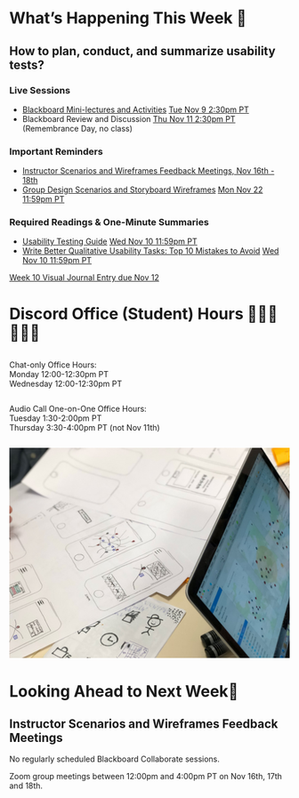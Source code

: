 <div class=alert>

# What’s Happening This Week 💫

## How to plan, conduct, and summarize usability tests?

### Live Sessions

* [Blackboard Mini-lectures and Activities](https://canvas.sfu.ca/courses/64326/external_tools/3544) <span class='badge'> [Tue Nov 9 2:30pm PT](https://www.timeanddate.com/worldclock/fixedtime.html?msg=CMPT-363+Mini-lectures+and+Activities&iso=20211102T1430&p1=256&ah=1&am=50)</span>
* Blackboard Review and Discussion <span class='badge'> [Thu Nov 11 2:30pm PT](https://www.timeanddate.com/worldclock/fixedtime.html?msg=CMPT-363+Review+and+Discussion&iso=20211111T1430&p1=256&am=50)</span> (Remembrance Day, no class)  

### Important Reminders

* [Instructor Scenarios and Wireframes Feedback Meetings, Nov 16th - 18th](https://canvas.sfu.ca/calendar)
* [Group Design Scenarios and Storyboard Wireframes](https://canvas.sfu.ca/courses/64326/assignments/662760) <span class='badge'> [Mon Nov 22 11:59pm PT](https://www.timeanddate.com/worldclock/fixedtime.html?msg=CMPT-363+Group+Storyboard+Wireframes+Assignment+Due+Date&iso=20211122T2359&p1=256)</span>    


### Required Readings & One-Minute Summaries
* [Usability Testing Guide](https://canvas.sfu.ca/courses/64326/assignments/662743) <span class='badge'> [Wed Nov 10 11:59pm PT](https://www.timeanddate.com/worldclock/fixedtime.html?msg=One-minute+Summaries+for+Week+10+Due+Date&iso=20211110T235900&p1=256)</span>  
* [Write Better Qualitative Usability Tasks: Top 10 Mistakes to Avoid](https://canvas.sfu.ca/courses/64326/assignments/662738) <span class='badge'> [Wed Nov 10 11:59pm PT](https://www.timeanddate.com/worldclock/fixedtime.html?msg=One-minute+Summaries+for+Week+10+Due+Date&iso=20211110T235900&p1=256)</span>  

[Week 10 Visual Journal Entry due Nov 12](https://canvas.sfu.ca/courses/64326/assignments/662764 ':class=button')

</div>

# Discord Office (Student) Hours ‍👩🏽‍💻👨🏽‍💻

<div class="row">
<div class="column">

Chat-only Office Hours:  
Monday 12:00-12:30pm PT  
Wednesday 12:00-12:30pm PT  

</div>
<div class="column">

Audio Call One-on-One Office Hours:  
Tuesday 1:30-2:00pm PT  
Thursday 3:30-4:00pm PT (not Nov 11th)  

</div>
</div>

![UX](images/amelie-mourichon-YHNOwnrDzjY-unsplash.jpg ':class=banner-image')

# Looking Ahead to Next Week🔭

## Instructor Scenarios and Wireframes Feedback Meetings

No regularly scheduled Blackboard Collaborate sessions.  

Zoom group meetings between 12:00pm and 4:00pm PT on Nov 16th, 17th and 18th.
